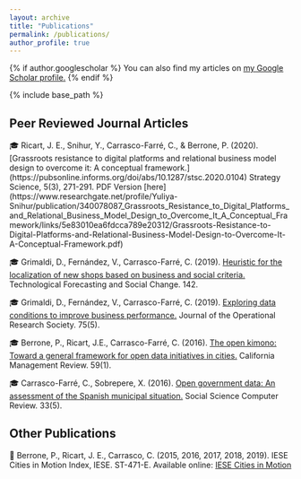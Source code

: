 ```yaml
---
layout: archive
title: "Publications"
permalink: /publications/
author_profile: true
---
```


{% if author.googlescholar %}
  You can also find my articles on <u><a href="{{author.googlescholar}}">my Google Scholar profile</a>.</u>
{% endif %}

{% include base_path %}


<h2>Peer Reviewed Journal Articles</h2>
🎓 Ricart, J. E., Snihur, Y., Carrasco-Farré, C., & Berrone, P. (2020). [Grassroots resistance to digital platforms and relational business model design to overcome it: A conceptual framework.](https://pubsonline.informs.org/doi/abs/10.1287/stsc.2020.0104) Strategy Science, 5(3), 271-291. PDF Version [here](https://www.researchgate.net/profile/Yuliya-Snihur/publication/340078087_Grassroots_Resistance_to_Digital_Platforms_and_Relational_Business_Model_Design_to_Overcome_It_A_Conceptual_Framework/links/5e83010ea6fdcca789e20312/Grassroots-Resistance-to-Digital-Platforms-and-Relational-Business-Model-Design-to-Overcome-It-A-Conceptual-Framework.pdf) 

🎓 Grimaldi, D., Fernández, V., Carrasco-Farré, C. (2019). [Heuristic for the localization of new shops based on business and social criteria.](https://www.sciencedirect.com/science/article/abs/pii/S0040162517312271) Technological Forecasting and Social Change. 142. 

🎓 Grimaldi, D., Fernández, V., Carrasco-Farré, C. (2019). [Exploring data conditions to improve business performance.](https://www.tandfonline.com/doi/full/10.1080/01605682.2019.1590136) Journal of the Operational Research Society. 75(5). 

🎓 Berrone, P., Ricart, J.E., Carrasco-Farré, C. (2016). [The open kimono: Toward a general framework for open data initiatives in cities.](https://journals.sagepub.com/doi/abs/10.1177/0008125616683703) California Management Review. 59(1). 

🎓 Carrasco-Farré, C., Sobrepere, X. (2016). [Open government data: An assessment of the Spanish municipal situation.](https://journals.sagepub.com/doi/abs/10.1177/0894439314560678) Social Science Computer Review. 33(5).

<h2>Other Publications</h2>

📕 Berrone, P., Ricart, J. E., Carrasco, C. (2015, 2016, 2017, 2018, 2019). IESE Cities in Motion Index, IESE. ST-471-E. Available online: [IESE Cities in Motion](https://www.iese.edu/faculty-research/cities-in-motion/)
